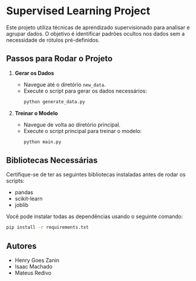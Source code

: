 # Supervised Learning Project

Este projeto utiliza técnicas de aprendizado supervisionado para analisar e agrupar dados. O objetivo é identificar padrões ocultos nos dados sem a necessidade de rótulos pré-definidos.

## Passos para Rodar o Projeto

1. **Gerar os Dados**
   - Navegue até o diretório `new_data`.
   - Execute o script para gerar os dados necessários:
     ```bash
     python generate_data.py
     ```

2. **Treinar o Modelo**
   - Navegue de volta ao diretório principal.
   - Execute o script principal para treinar o modelo:
     ```bash
     python main.py
     ```

## Bibliotecas Necessárias

Certifique-se de ter as seguintes bibliotecas instaladas antes de rodar os scripts:

- pandas
- scikit-learn
- joblib

Você pode instalar todas as dependências usando o seguinte comando:
```bash
pip install -r requirements.txt
```

## Autores

- Henry Goes Zanin  
- Isaac Machado
- Mateus Redivo
